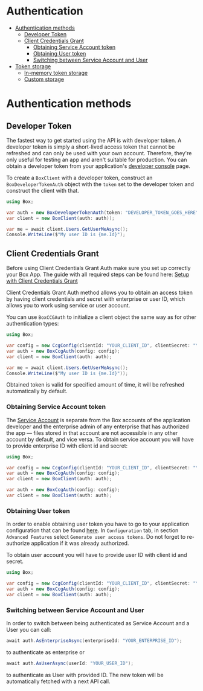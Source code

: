 # Authentication

<!-- START doctoc generated TOC please keep comment here to allow auto update -->
<!-- DON'T EDIT THIS SECTION, INSTEAD RE-RUN doctoc TO UPDATE -->

- [Authentication methods](#authentication-methods)
  - [Developer Token](#developer-token)
  - [Client Credentials Grant](#client-credentials-grant)
    - [Obtaining Service Account token](#obtaining-service-account-token)
    - [Obtaining User token](#obtaining-user-token)
    - [Switching between Service Account and User](#switching-between-service-account-and-user)
- [Token storage](#token-storage)
  - [In-memory token storage](#in-memory-token-storage)
  - [Custom storage](#custom-storage)

<!-- END doctoc generated TOC please keep comment here to allow auto update -->

# Authentication methods

## Developer Token

The fastest way to get started using the API is with developer token. A
developer token is simply a short-lived access token that cannot be refreshed
and can only be used with your own account. Therefore, they're only useful for
testing an app and aren't suitable for production. You can obtain a developer
token from your application's [developer console][dev_console] page.

To create a `BoxClient` with a developer token, construct an `BoxDeveloperTokenAuth`
object with the `token` set to the developer token and construct the client with that.

<!-- sample x_auth init_with_dev_token -->

```c#
using Box;

var auth = new BoxDeveloperTokenAuth(token: "DEVELOPER_TOKEN_GOES_HERE");
var client = new BoxClient(auth: auth));

var me = await client.Users.GetUserMeAsync();
Console.WriteLine($"My user ID is {me.Id}");
```

[dev_console]: https://app.box.com/developers/console

## Client Credentials Grant

Before using Client Credentials Grant Auth make sure you set up correctly your Box App.
The guide with all required steps can be found here: [Setup with Client Credentials Grant][ccg_guide]

Client Credentials Grant Auth method allows you to obtain an access token by having client credentials
and secret with enterprise or user ID, which allows you to work using service or user account.

You can use `BoxCCGAuth` to initialize a client object the same way as for other authentication types:

```c#
using Box;

var config = new CcgConfig(clientId: "YOUR_CLIENT_ID", clientSecret: "YOUR_CLIENT_SECRET", userId: "YOUR_USER_ID");
var auth = new BoxCcgAuth(config: config);
var client = new BoxClient(auth: auth);

var me = await client.Users.GetUserMeAsync();
Console.WriteLine($"My user ID is {me.Id}"));
```

Obtained token is valid for specified amount of time, it will be refreshed automatically by default.

### Obtaining Service Account token

The [Service Account](https://developer.box.com/guides/getting-started/user-types/service-account//)
is separate from the Box accounts of the application developer and the
enterprise admin of any enterprise that has authorized the app — files stored in that account
are not accessible in any other account by default, and vice versa.
To obtain service account you will have to provide enterprise ID with client id and secret:

```c#
using Box;

var config = new CcgConfig(clientId: "YOUR_CLIENT_ID", clientSecret: "YOUR_CLIENT_SECRET", enterpriseId: "YOUR_ENTERPRISE_ID");
var auth = new BoxCcgAuth(config: config);
var client = new BoxClient(auth: auth);

var auth = new BoxCcgAuth(config: config);
var client = new BoxClient(auth: auth);
```

### Obtaining User token

In order to enable obtaining user token you have to go to your application configuration that can be found
[here][dev_console]. In `Configuration` tab, in section `Advanced Features`
select `Generate user access tokens`. Do not forget to re-authorize application if it was already authorized.

To obtain user account you will have to provide user ID with client id and secret.

```c#
using Box;

var config = new CcgConfig(clientId: "YOUR_CLIENT_ID", clientSecret: "YOUR_CLIENT_SECRET", userId: "YOUR_USER_ID");
var auth = new BoxCcgAuth(config: config);
var client = new BoxClient(auth: auth);
```

### Switching between Service Account and User

In order to switch between being authenticated as Service Account and a User you can call:

```c#
await auth.AsEnterpriseAsync(enterpriseId: "YOUR_ENTERPRISE_ID");
```

to authenticate as enterprise or

```c#
await auth.AsUserAsync(userId: "YOUR_USER_ID");
```

to authenticate as User with provided ID. The new token will be automatically fetched with a next API call.

[ccg_guide]: https://developer.box.com/guides/authentication/client-credentials/client-credentials-setup/
